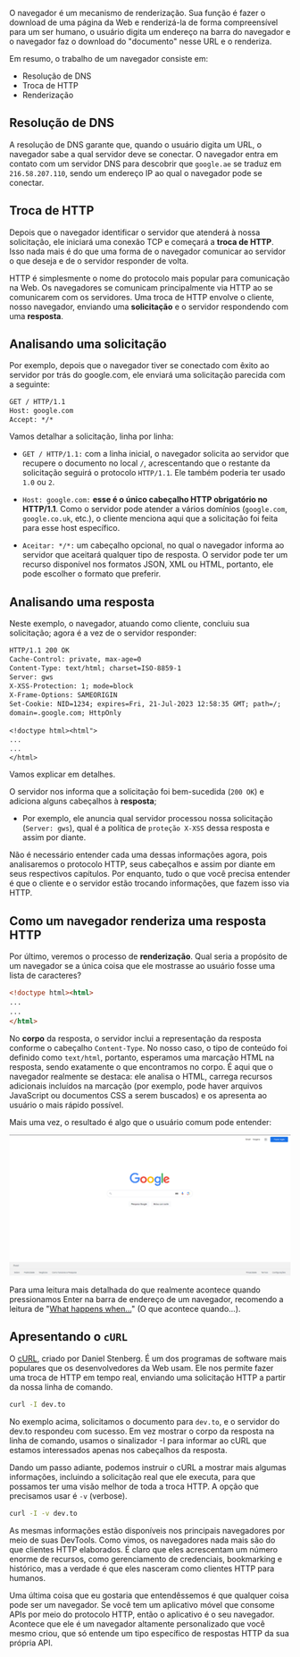 O navegador é um mecanismo de renderização. Sua função é fazer o download de uma página da Web e renderizá-la de forma compreensível para um ser humano, o usuário digita um endereço na barra do navegador e o navegador faz o download do "documento" nesse URL e o renderiza.

Em resumo, o trabalho de um navegador consiste em:

- Resolução de DNS
- Troca de HTTP
- Renderização

## Resolução de DNS

A resolução de DNS garante que, quando o usuário digita um URL, o navegador sabe a qual servidor deve se conectar. O navegador entra em contato com um servidor DNS para descobrir que `google.ae` se traduz em `216.58.207.110`, sendo um endereço IP ao qual o navegador pode se conectar.

## Troca de HTTP

Depois que o navegador identificar o servidor que atenderá à nossa solicitação, ele iniciará uma conexão TCP e começará a **troca de HTTP**. Isso nada mais é do que uma forma de o navegador comunicar ao servidor o que deseja e de o servidor responder de volta.

HTTP é simplesmente o nome do protocolo mais popular para comunicação na Web. Os navegadores se comunicam principalmente via HTTP ao se comunicarem com os servidores. Uma troca de HTTP envolve o cliente, nosso navegador, enviando uma **solicitação** e o servidor respondendo com uma **resposta**.

## Analisando uma solicitação

Por exemplo, depois que o navegador tiver se conectado com êxito ao servidor por trás do google.com, ele enviará uma solicitação parecida com a seguinte:

```http
GET / HTTP/1.1
Host: google.com
Accept: */*
```

Vamos detalhar a solicitação, linha por linha:

- `GET / HTTP/1.1:` com a linha inicial, o navegador solicita ao servidor que recupere o documento no local `/`, acrescentando que o restante da solicitação seguirá o protocolo `HTTP/1.1`. Ele também poderia ter usado `1.0` ou `2`.

- `Host: google.com:` **esse é o único cabeçalho HTTP obrigatório no HTTP/1.1**. Como o servidor pode atender a vários domínios (`google.com`, `google.co.uk`, etc.), o cliente menciona aqui que a solicitação foi feita para esse host específico.

- `Aceitar: */*:` um cabeçalho opcional, no qual o navegador informa ao servidor que aceitará qualquer tipo de resposta. O servidor pode ter um recurso disponível nos formatos JSON, XML ou HTML, portanto, ele pode escolher o formato que preferir.

## Analisando uma resposta

Neste exemplo, o navegador, atuando como cliente, concluiu sua solicitação; agora é a vez de o servidor responder:

```http
HTTP/1.1 200 OK
Cache-Control: private, max-age=0
Content-Type: text/html; charset=ISO-8859-1
Server: gws
X-XSS-Protection: 1; mode=block
X-Frame-Options: SAMEORIGIN
Set-Cookie: NID=1234; expires=Fri, 21-Jul-2023 12:58:35 GMT; path=/; domain=.google.com; HttpOnly

<!doctype html><html">
...
...
</html>
```

Vamos explicar em detalhes.

O servidor nos informa que a solicitação foi bem-sucedida (`200 OK`) e adiciona alguns cabeçalhos à **resposta**;

- Por exemplo, ele anuncia qual servidor processou nossa solicitação (`Server: gws`), qual é a política de `proteção X-XSS` dessa resposta e assim por diante.

Não é necessário entender cada uma dessas informações agora, pois analisaremos o protocolo HTTP, seus cabeçalhos e assim por diante em seus respectivos capítulos. Por enquanto, tudo o que você precisa entender é que o cliente e o servidor estão trocando informações, que fazem isso via HTTP.

## Como um navegador renderiza uma resposta HTTP

Por último, veremos o processo de **renderização**. Qual seria a propósito de um navegador se a única coisa que ele mostrasse ao usuário fosse uma lista de caracteres?

```html
<!doctype html><html>
...
...
</html>
```

No **corpo** da resposta, o servidor inclui a representação da resposta conforme o cabeçalho `Content-Type`. No nosso caso, o tipo de conteúdo foi definido como `text/html`, portanto, esperamos uma marcação HTML na resposta, sendo exatamente o que encontramos no corpo. É aqui que o navegador realmente se destaca: ele analisa o HTML, carrega recursos adicionais incluídos na marcação (por exemplo, pode haver arquivos JavaScript ou documentos CSS a serem buscados) e os apresenta ao usuário o mais rápido possível.

Mais uma vez, o resultado é algo que o usuário comum pode entender:

![Google Homepage](./assets/google-homepage.png)

Para uma leitura mais detalhada do que realmente acontece quando pressionamos Enter na barra de endereço de um navegador, recomendo a leitura de "[What happens when...](https://github.com/alex/what-happens-when)" (O que acontece quando...).

## Apresentando o `cURL`

O [cURL](https://curl.se/), criado por Daniel Stenberg. É um dos programas de software mais populares que os desenvolvedores da Web usam. Ele nos permite fazer uma troca de HTTP em tempo real, enviando uma solicitação HTTP a partir da nossa linha de comando.

```bash
curl -I dev.to
```

No exemplo acima, solicitamos o documento para `dev.to`, e o servidor do dev.to respondeu com sucesso. Em vez mostrar o corpo da resposta na linha de comando, usamos o sinalizador -I para informar ao cURL que estamos interessados apenas nos cabeçalhos da resposta.

Dando um passo adiante, podemos instruir o cURL a mostrar mais algumas informações, incluindo a solicitação real que ele executa, para que possamos ter uma visão melhor de toda a troca HTTP. A opção que precisamos usar é `-v` (verbose).

```bash
curl -I -v dev.to
```

As mesmas informações estão disponíveis nos principais navegadores por meio de suas DevTools. Como vimos, os navegadores nada mais são do que clientes HTTP elaborados. É claro que eles acrescentam um número enorme de recursos, como gerenciamento de credenciais, bookmarking e histórico, mas a verdade é que eles nasceram como clientes HTTP para humanos.

Uma última coisa que eu gostaria que entendêssemos é que qualquer coisa pode ser um navegador. Se você tem um aplicativo móvel que consome APIs por meio do protocolo HTTP, então o aplicativo é o seu navegador. Acontece que ele é um navegador altamente personalizado que você mesmo criou, que só entende um tipo específico de respostas HTTP da sua própria API.
